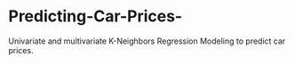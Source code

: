 # Predicting-Car-Prices-
Univariate and multivariate K-Neighbors Regression Modeling to predict car prices.
